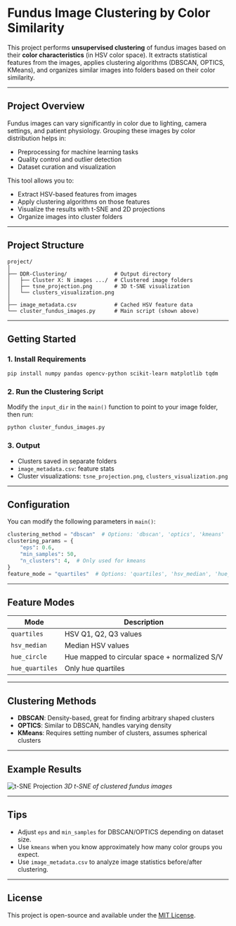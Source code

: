 # Fundus Image Clustering by Color Similarity

This project performs **unsupervised clustering** of fundus images based on their **color characteristics** (in HSV color space). It extracts statistical features from the images, applies clustering algorithms (DBSCAN, OPTICS, KMeans), and organizes similar images into folders based on their color similarity.

---

## Project Overview

Fundus images can vary significantly in color due to lighting, camera settings, and patient physiology. Grouping these images by color distribution helps in:

- Preprocessing for machine learning tasks
- Quality control and outlier detection
- Dataset curation and visualization

This tool allows you to:
- Extract HSV-based features from images
- Apply clustering algorithms on those features
- Visualize the results with t-SNE and 2D projections
- Organize images into cluster folders

---

## Project Structure

```
project/
│
├── DDR-Clustering/               # Output directory
│   ├── Cluster X: N images .../  # Clustered image folders
│   ├── tsne_projection.png       # 3D t-SNE visualization
│   └── clusters_visualization.png
│
├── image_metadata.csv            # Cached HSV feature data
└── cluster_fundus_images.py      # Main script (shown above)
```

---

## Getting Started

### 1. Install Requirements

```bash
pip install numpy pandas opencv-python scikit-learn matplotlib tqdm
```

### 2. Run the Clustering Script

Modify the `input_dir` in the `main()` function to point to your image folder, then run:

```bash
python cluster_fundus_images.py
```

### 3. Output

- Clusters saved in separate folders
- `image_metadata.csv`: feature stats
- Cluster visualizations: `tsne_projection.png`, `clusters_visualization.png`

---

## Configuration

You can modify the following parameters in `main()`:

```python
clustering_method = "dbscan"  # Options: 'dbscan', 'optics', 'kmeans'
clustering_params = {
    "eps": 0.6,
    "min_samples": 50,
    "n_clusters": 4,  # Only used for kmeans
}
feature_mode = "quartiles"  # Options: 'quartiles', 'hsv_median', 'hue_circle', 'hue_quartiles'
```

---

## Feature Modes

| Mode          | Description                                      |
|---------------|--------------------------------------------------|
| `quartiles`   | HSV Q1, Q2, Q3 values                            |
| `hsv_median`  | Median HSV values                                |
| `hue_circle`  | Hue mapped to circular space + normalized S/V    |
| `hue_quartiles` | Only hue quartiles                             |

---

## Clustering Methods

- **DBSCAN**: Density-based, great for finding arbitrary shaped clusters
- **OPTICS**: Similar to DBSCAN, handles varying density
- **KMeans**: Requires setting number of clusters, assumes spherical clusters

---

## Example Results

![t-SNE Projection](DDR-Clustering/tsne_projection.png)
*3D t-SNE of clustered fundus images*

---

## Tips

- Adjust `eps` and `min_samples` for DBSCAN/OPTICS depending on dataset size.
- Use `kmeans` when you know approximately how many color groups you expect.
- Use `image_metadata.csv` to analyze image statistics before/after clustering.

---

## License

This project is open-source and available under the [MIT License](LICENSE).

